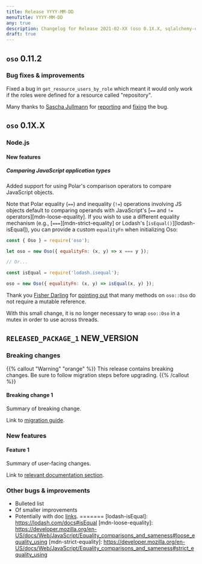 ```yaml
---
title: Release YYYY-MM-DD
menuTitle: YYYY-MM-DD
any: true
description: Changelog for Release 2021-02-XX (oso 0.1X.X, sqlalchemy-oso 0.5.1) bug fixes.
draft: true
---
```


## `oso` 0.11.2

### Bug fixes & improvements

Fixed a bug in `get_resource_users_by_role` which meant it would only work
if the roles were defined for a resource called "repository".

Many thanks to [Sascha Jullmann](https://github.com/saschajullmann) for
[reporting](https://github.com/osohq/oso/issues/740) and
[fixing](https://github.com/osohq/oso/pull/745) the bug.

## `oso` 0.1X.X

### Node.js

#### New features

##### Comparing JavaScript application types

Added support for using Polar's comparison operators to compare JavaScript
objects.

Note that Polar equality (`==`) and inequality (`!=`) operations involving JS
objects default to comparing operands with JavaScript's [`==` and `!=`
operators][mdn-loose-equality]. If you wish to use a different equality
mechanism (e.g., [`===`][mdn-strict-equality] or Lodash's
[`isEqual()`][lodash-isEqual]), you can provide a custom `equalityFn` when
initializing Oso:

```js
const { Oso } = require('oso');

let oso = new Oso({ equalityFn: (x, y) => x === y });

// Or...

const isEqual = require('lodash.isequal');

oso = new Oso({ equalityFn: (x, y) => isEqual(x, y) });
```

Thank you [Fisher Darling](https://github.com/fisherdarling)
for [pointing out](https://github.com/osohq/oso/issues/773) that many
methods on `oso::Oso` do not require a mutable reference.

With this small change, it is no longer necessary to wrap `oso::Oso` in a
mutex in order to use across threads.

## `RELEASED_PACKAGE_1` NEW_VERSION

### Breaking changes

<!-- TODO: remove warning and replace with "None" if no breaking changes. -->

{{% callout "Warning" "orange" %}}
  This release contains breaking changes. Be sure to follow migration steps
  before upgrading.
{{% /callout %}}

#### Breaking change 1

Summary of breaking change.

Link to [migration guide]().

### New features

#### Feature 1

Summary of user-facing changes.

Link to [relevant documentation section]().

### Other bugs & improvements

- Bulleted list
- Of smaller improvements
- Potentially with doc [links]().
=======
[lodash-isEqual]: https://lodash.com/docs#isEqual
[mdn-loose-equality]: https://developer.mozilla.org/en-US/docs/Web/JavaScript/Equality_comparisons_and_sameness#loose_equality_using
[mdn-strict-equality]: https://developer.mozilla.org/en-US/docs/Web/JavaScript/Equality_comparisons_and_sameness#strict_equality_using

